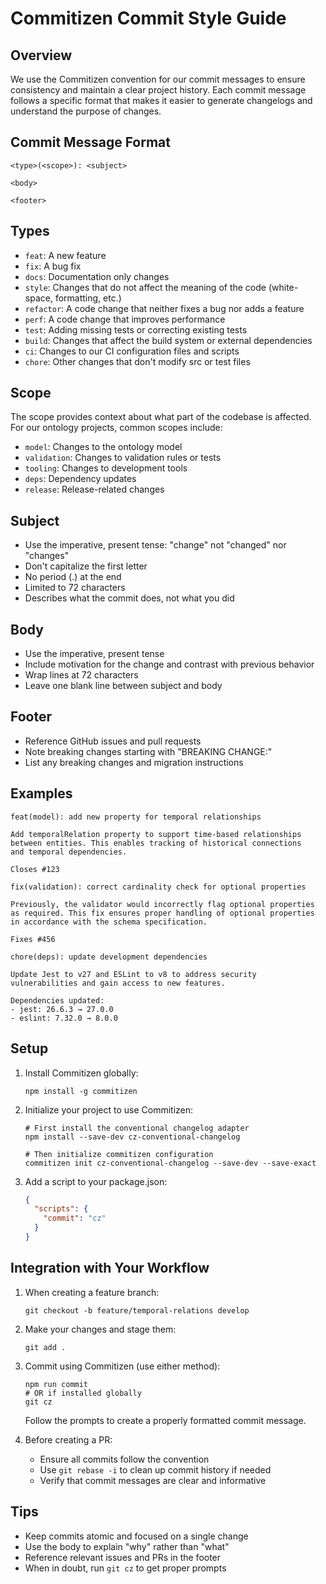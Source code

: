 # Commitizen Commit Style Guide

## Overview
We use the Commitizen convention for our commit messages to ensure consistency and maintain a clear project history. Each commit message follows a specific format that makes it easier to generate changelogs and understand the purpose of changes.

## Commit Message Format
```
<type>(<scope>): <subject>

<body>

<footer>
```

## Types
- `feat`: A new feature
- `fix`: A bug fix
- `docs`: Documentation only changes
- `style`: Changes that do not affect the meaning of the code (white-space, formatting, etc.)
- `refactor`: A code change that neither fixes a bug nor adds a feature
- `perf`: A code change that improves performance
- `test`: Adding missing tests or correcting existing tests
- `build`: Changes that affect the build system or external dependencies
- `ci`: Changes to our CI configuration files and scripts
- `chore`: Other changes that don't modify src or test files

## Scope
The scope provides context about what part of the codebase is affected. For our ontology projects, common scopes include:
- `model`: Changes to the ontology model
- `validation`: Changes to validation rules or tests
- `tooling`: Changes to development tools
- `deps`: Dependency updates
- `release`: Release-related changes

## Subject
- Use the imperative, present tense: "change" not "changed" nor "changes"
- Don't capitalize the first letter
- No period (.) at the end
- Limited to 72 characters
- Describes what the commit does, not what you did

## Body
- Use the imperative, present tense
- Include motivation for the change and contrast with previous behavior
- Wrap lines at 72 characters
- Leave one blank line between subject and body

## Footer
- Reference GitHub issues and pull requests
- Note breaking changes starting with "BREAKING CHANGE:"
- List any breaking changes and migration instructions

## Examples

```
feat(model): add new property for temporal relationships

Add temporalRelation property to support time-based relationships 
between entities. This enables tracking of historical connections
and temporal dependencies.

Closes #123
```

```
fix(validation): correct cardinality check for optional properties

Previously, the validator would incorrectly flag optional properties
as required. This fix ensures proper handling of optional properties
in accordance with the schema specification.

Fixes #456
```

```
chore(deps): update development dependencies

Update Jest to v27 and ESLint to v8 to address security
vulnerabilities and gain access to new features.

Dependencies updated:
- jest: 26.6.3 → 27.0.0
- eslint: 7.32.0 → 8.0.0
```

## Setup

1. Install Commitizen globally:
   ```
   npm install -g commitizen
   ```

2. Initialize your project to use Commitizen:
   ```
   # First install the conventional changelog adapter
   npm install --save-dev cz-conventional-changelog
   
   # Then initialize commitizen configuration
   commitizen init cz-conventional-changelog --save-dev --save-exact
   ```

3. Add a script to your package.json:
   ```json
   {
     "scripts": {
       "commit": "cz"
     }
   }
   ```

## Integration with Your Workflow

1. When creating a feature branch:
   ```
   git checkout -b feature/temporal-relations develop
   ```

2. Make your changes and stage them:
   ```
   git add .
   ```

3. Commit using Commitizen (use either method):
   ```
   npm run commit
   # OR if installed globally
   git cz
   ```
   Follow the prompts to create a properly formatted commit message.

4. Before creating a PR:
   - Ensure all commits follow the convention
   - Use `git rebase -i` to clean up commit history if needed
   - Verify that commit messages are clear and informative

## Tips
- Keep commits atomic and focused on a single change
- Use the body to explain "why" rather than "what"
- Reference relevant issues and PRs in the footer
- When in doubt, run `git cz` to get proper prompts